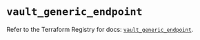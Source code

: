 # `vault_generic_endpoint`

Refer to the Terraform Registry for docs: [`vault_generic_endpoint`](https://registry.terraform.io/providers/hashicorp/vault/5.3.0/docs/resources/generic_endpoint).
